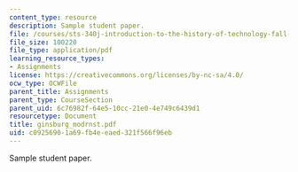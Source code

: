 ```yaml
---
content_type: resource
description: Sample student paper.
file: /courses/sts-340j-introduction-to-the-history-of-technology-fall-2006/c09256901a69fb4eeaed321f566f96eb_ginsburg_modrnst.pdf
file_size: 100220
file_type: application/pdf
learning_resource_types:
- Assignments
license: https://creativecommons.org/licenses/by-nc-sa/4.0/
ocw_type: OCWFile
parent_title: Assignments
parent_type: CourseSection
parent_uid: 6c76982f-64e5-10cc-21e0-4e749c6439d1
resourcetype: Document
title: ginsburg_modrnst.pdf
uid: c0925690-1a69-fb4e-eaed-321f566f96eb
---
```

Sample student paper.